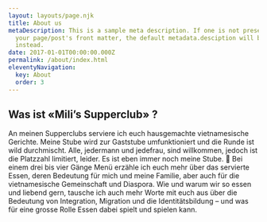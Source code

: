 ```yaml
---
layout: layouts/page.njk
title: About us
metaDescription: This is a sample meta description. If one is not present in
  your page/post's front matter, the default metadata.desciption will be used
  instead.
date: 2017-01-01T00:00:00.000Z
permalink: /about/index.html
eleventyNavigation:
  key: About
  order: 3
---
```

## Was ist «Mili’s Supperclub» ?

An meinen Supperclubs serviere ich euch hausgemachte vietnamesische Gerichte.
Meine Stube wird zur Gaststube umfunktioniert und die Runde ist wild durchmischt. Alle, jedermann und jedefrau, sind willkommen, jedoch ist die Platzzahl limitiert, leider. Es ist eben immer noch meine Stube. 🙂
Bei einem drei bis vier Gänge Menü erzähle ich euch mehr über das servierte Essen, deren Bedeutung für mich und meine Familie, aber auch für die vietnamesische Gemeinschaft und Diaspora. Wie und warum wir so essen und liebend gern, tausche ich auch mehr Worte mit euch aus über die Bedeutung von Integration, Migration und die Identitätsbildung – und was für eine grosse Rolle Essen dabei spielt und spielen kann.
